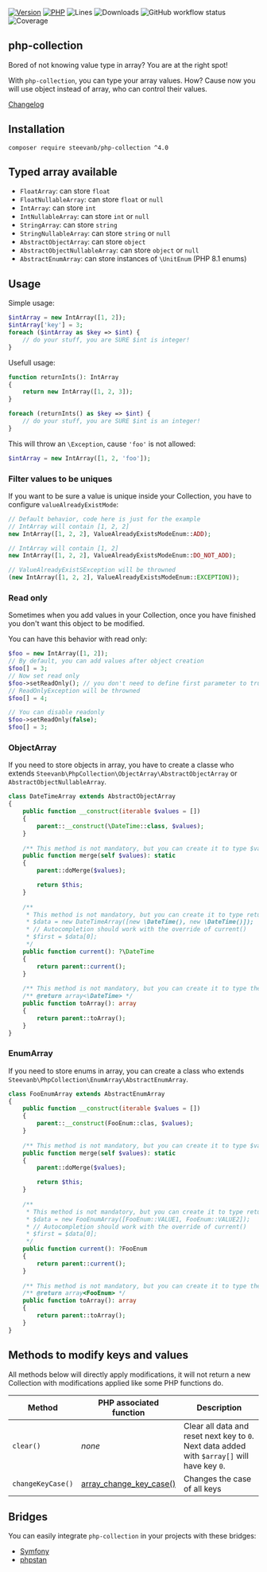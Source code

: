 [![Version](https://img.shields.io/badge/version-4.0.0-blueviolet.svg)](https://github.com/steevanb/php-collection/tree/4.0.0)
[![PHP](https://img.shields.io/badge/php-^8.1-blue.svg)](https://php.net)
![Lines](https://img.shields.io/badge/code%20lines-4,637-blue.svg)
![Downloads](https://poser.pugx.org/steevanb/php-collection/downloads)
![GitHub workflow status](https://img.shields.io/github/actions/workflow/status/steevanb/php-collection/ci.yml?branch=master)
![Coverage](https://img.shields.io/badge/coverage-96%25-success.svg)

## php-collection

Bored of not knowing value type in array? You are at the right spot!

With `php-collection`, you can type your array values. How? Cause now you will use object instead of array, who can control their values.

[Changelog](changelog.md)

## Installation

```
composer require steevanb/php-collection ^4.0
```

## Typed array available

 * `FloatArray`: can store `float`
 * `FloatNullableArray`: can store `float` or `null`
 * `IntArray`: can store `int`
 * `IntNullableArray`: can store `int` or `null`
 * `StringArray`: can store `string`
 * `StringNullableArray`: can store `string` or `null`
 * `AbstractObjectArray`: can store `object`
 * `AbstractObjectNullableArray`: can store `object` or `null`
 * `AbstractEnumArray`: can store instances of `\UnitEnum` (PHP 8.1 enums)

## Usage

Simple usage:
```php
$intArray = new IntArray([1, 2]);
$intArray['key'] = 3;
foreach ($intArray as $key => $int) {
    // do your stuff, you are SURE $int is integer!
}
```

Usefull usage:
```php
function returnInts(): IntArray
{
    return new IntArray([1, 2, 3]); 
}

foreach (returnInts() as $key => $int) {
    // do your stuff, you are SURE $int is an integer!
}
```

This will throw an `\Exception`, cause `'foo'` is not allowed:
```php
$intArray = new IntArray([1, 2, 'foo']);
```

### Filter values to be uniques

If you want to be sure a value is unique inside your Collection, you have to configure `valueAlreadyExistMode`:

```php
// Default behavior, code here is just for the example
// IntArray will contain [1, 2, 2]
new IntArray([1, 2, 2], ValueAlreadyExistsModeEnum::ADD);

// IntArray will contain [1, 2]
new IntArray([1, 2, 2], ValueAlreadyExistsModeEnum::DO_NOT_ADD);

// ValueAlreadyExistSException will be throwned
(new IntArray([1, 2, 2], ValueAlreadyExistsModeEnum::EXCEPTION));
```

### Read only

Sometimes when you add values in your Collection, once you have finished you don't want this object to be modified.

You can have this behavior with read only:

```php
$foo = new IntArray([1, 2]);
// By default, you can add values after object creation
$foo[] = 3;
// Now set read only
$foo->setReadOnly(); // you don't need to define first parameter to true: it's default value
// ReadOnlyException will be throwned
$foo[] = 4;

// You can disable readonly
$foo->setReadOnly(false);
$foo[] = 3;
```

### ObjectArray

If you need to store objects in array, you have to create a classe who extends
`Steevanb\PhpCollection\ObjectArray\AbstractObjectArray` or `AbstractObjectNullableArray`.

```php
class DateTimeArray extends AbstractObjectArray
{
    public function __construct(iterable $values = [])
    {
        parent::__construct(\DateTime::class, $values);
    }
    
    /** This method is not mandatory, but you can create it to type $values */
    public function merge(self $values): static
    {
        parent::doMerge($values);

        return $this;
    }
    
    /**
     * This method is not mandatory, but you can create it to type return when you access an item
     * $data = new DateTimeArray([new \DateTime(), new \DateTime()]);
     * // Autocompletion should work with the override of current()
     * $first = $data[0];
     */
    public function current(): ?\DateTime
    {
        return parent::current();
    }
    
    /** This method is not mandatory, but you can create it to type the return */
    /** @return array<\DateTime> */
    public function toArray(): array
    {
        return parent::toArray();
    }
}
```

### EnumArray

If you need to store enums in array, 
you can create a class who extends `Steevanb\PhpCollection\EnumArray\AbstractEnumArray`.

```php
class FooEnumArray extends AbstractEnumArray
{
    public function __construct(iterable $values = [])
    {
        parent::__construct(FooEnum::clas, $values);
    }
    
    /** This method is not mandatory, but you can create it to type $values */
    public function merge(self $values): static
    {
        parent::doMerge($values);

        return $this;
    }
    
    /**
     * This method is not mandatory, but you can create it to type return when you access an item
     * $data = new FooEnumArray([FooEnum::VALUE1, FooEnum::VALUE2]);
     * // Autocompletion should work with the override of current()
     * $first = $data[0];
     */
    public function current(): ?FooEnum
    {
        return parent::current();
    }
    
    /** This method is not mandatory, but you can create it to type the return */
    /** @return array<FooEnum> */
    public function toArray(): array
    {
        return parent::toArray();
    }
}
```

## Methods to modify keys and values

All methods below will directly apply modifications, 
it will not return a new Collection with modifications applied like some PHP functions do.

| Method | PHP associated function | Description |
| --- | --- | --- |
| `clear()` | _none_ | Clear all data and reset next key to `0`. Next data added with `$array[]` will have key `0`. |
| `changeKeyCase()` | [array_change_key_case()](https://www.php.net/manual/fr/function.array-change-key-case.php) | Changes the case of all keys |

## Bridges

You can easily integrate `php-collection` in your projects with these bridges:
* [Symfony](documentation/BridgeSymfony.md)
* [phpstan](documentation/BridgePhpstan.md)

